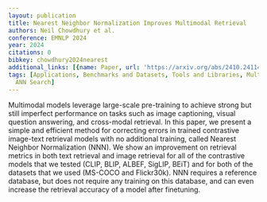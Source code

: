 ```yaml
---
layout: publication
title: Nearest Neighbor Normalization Improves Multimodal Retrieval
authors: Neil Chowdhury et al.
conference: EMNLP 2024
year: 2024
citations: 0
bibkey: chowdhury2024nearest
additional_links: [{name: Paper, url: 'https://arxiv.org/abs/2410.24114'}]
tags: [Applications, Benchmarks and Datasets, Tools and Libraries, Multi-Modal Hashing,
  ANN Search]
---
```

Multimodal models leverage large-scale pre-training to achieve strong but
still imperfect performance on tasks such as image captioning, visual question
answering, and cross-modal retrieval. In this paper, we present a simple and
efficient method for correcting errors in trained contrastive image-text
retrieval models with no additional training, called Nearest Neighbor
Normalization (NNN). We show an improvement on retrieval metrics in both text
retrieval and image retrieval for all of the contrastive models that we tested
(CLIP, BLIP, ALBEF, SigLIP, BEiT) and for both of the datasets that we used
(MS-COCO and Flickr30k). NNN requires a reference database, but does not
require any training on this database, and can even increase the retrieval
accuracy of a model after finetuning.